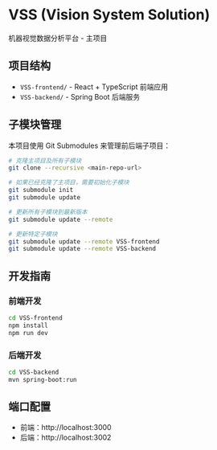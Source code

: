 # VSS (Vision System Solution)

机器视觉数据分析平台 - 主项目

## 项目结构

- `VSS-frontend/` - React + TypeScript 前端应用
- `VSS-backend/` - Spring Boot 后端服务

## 子模块管理

本项目使用 Git Submodules 来管理前后端子项目：

```bash
# 克隆主项目及所有子模块
git clone --recursive <main-repo-url>

# 如果已经克隆了主项目，需要初始化子模块
git submodule init
git submodule update

# 更新所有子模块到最新版本
git submodule update --remote

# 更新特定子模块
git submodule update --remote VSS-frontend
git submodule update --remote VSS-backend
```

## 开发指南

### 前端开发
```bash
cd VSS-frontend
npm install
npm run dev
```

### 后端开发
```bash
cd VSS-backend
mvn spring-boot:run
```

## 端口配置

- 前端：http://localhost:3000
- 后端：http://localhost:3002
